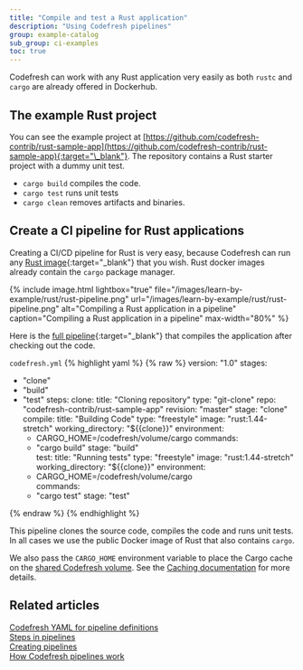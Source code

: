 ```yaml
---
title: "Compile and test a Rust application"
description: "Using Codefresh pipelines"
group: example-catalog
sub_group: ci-examples
toc: true
---
```


Codefresh can work with any Rust application very easily as both `rustc` and `cargo` are already offered in Dockerhub. 

## The example Rust project

You can see the example project at [https://github.com/codefresh-contrib/rust-sample-app](https://github.com/codefresh-contrib/rust-sample-app){:target="\_blank"}. The repository contains a Rust starter project with a dummy unit test.

* `cargo build` compiles the code.
* `cargo test` runs unit tests
* `cargo clean` removes artifacts and binaries.


## Create a CI pipeline for Rust applications

Creating a CI/CD pipeline for Rust is very easy, because Codefresh can run any [Rust image](https://hub.docker.com/_/rust){:target="\_blank"} that you wish. Rust docker images already contain the `cargo` package manager. 

{% include image.html 
lightbox="true" 
file="/images/learn-by-example/rust/rust-pipeline.png" 
url="/images/learn-by-example/rust/rust-pipeline.png" 
alt="Compiling a Rust application in a pipeline"
caption="Compiling a Rust application in a pipeline"
max-width="80%" 
%}

Here is the [full pipeline](https://github.com/codefresh-contrib/rust-sample-app/blob/master/codefresh.yml){:target="\_blank"} that compiles the application after checking out the code.

 `codefresh.yml`
{% highlight yaml %}
{% raw %}
version: "1.0"
stages:
  - "clone"
  - "build"
  - "test"
steps:
  clone:
    title: "Cloning repository"
    type: "git-clone"
    repo: "codefresh-contrib/rust-sample-app"
    revision: "master"
    stage: "clone"
  compile:
    title: "Building Code"
    type: "freestyle" 
    image: "rust:1.44-stretch" 
    working_directory: "${{clone}}" 
    environment:
      - CARGO_HOME=/codefresh/volume/cargo
    commands:
      - "cargo build"
    stage: "build"    
  test:
    title: "Running tests"
    type: "freestyle" 
    image: "rust:1.44-stretch" 
    working_directory: "${{clone}}" 
    environment:
      - CARGO_HOME=/codefresh/volume/cargo    
    commands:
      - "cargo test"
    stage: "test"
   
{% endraw %}
{% endhighlight %}

This pipeline clones the source code, compiles the code and runs unit tests. In all cases we use the public Docker image of Rust that also contains `cargo`.

We also pass the `CARGO_HOME` environment variable to place the Cargo cache on the [shared Codefresh volume]({{site.baseurl}}/docs/pipelines/introduction-to-codefresh-pipelines/#sharing-the-workspace-between-build-steps). See the [Caching documentation]({{site.baseurl}}/docs/pipelines/pipeline-caching/#traditional-build-caching) for more details.



## Related articles
[Codefresh YAML for pipeline definitions]({{site.baseurl}}/docs/pipelines/what-is-the-codefresh-yaml/)  
[Steps in pipelines]({{site.baseurl}}/docs/pipelines/steps/)  
[Creating pipelines]({{site.baseurl}}/docs/pipelines/pipelines/)  
[How Codefresh pipelines work]({{site.baseurl}}/docs/pipelines/introduction-to-codefresh-pipelines/)  